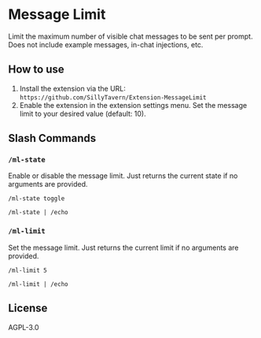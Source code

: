 # Message Limit

Limit the maximum number of visible chat messages to be sent per prompt. Does not include example messages, in-chat injections, etc.

## How to use

1. Install the extension via the URL: `https://github.com/SillyTavern/Extension-MessageLimit`
2. Enable the extension in the extension settings menu. Set the message limit to your desired value (default: 10).

## Slash Commands

### `/ml-state`

Enable or disable the message limit. Just returns the current state if no arguments are provided.

```stscript
/ml-state toggle
```

```stscript
/ml-state | /echo
```

### `/ml-limit`

Set the message limit. Just returns the current limit if no arguments are provided.

```stscript
/ml-limit 5
```

```stscript
/ml-limit | /echo
```

## License

AGPL-3.0

